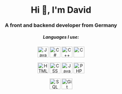 <h1 align="center">Hi 👋, I'm David</h1>
<h3 align="center">A front and backend developer from Germany</h3>

<h5 align="center" color="gray">Languages I use:</h3>
<p align="center">
<a title="Java"><img width="35px" height="35px" src="https://devlog.wiki/img/java.svg" alt="Java" loading="lazy"></a>
<a title="C#"><img width="35px" height="35px" src="https://devlog.wiki/img/csharp.svg" alt="C#" loading="lazy"></a>
<a title="C++"><img width="35px" height="35px" src="https://devlog.wiki/img/cplusplus.svg" alt="C++" loading="lazy"></a>
<a title="C"><img width="35px" height="35px" src="https://devlog.wiki/img/c.svg" alt="C" loading="lazy"></a>
</p>

<p align="center">
<a title="HTML"><img width="35px" height="35px" src="https://devlog.wiki/img/html.svg" alt="HTML" loading="lazy"></a>
<a title="CSS"><img width="35px" height="35px" src="https://devlog.wiki/img/css.svg" alt="CSS" loading="lazy"></a>
<a title="JavaScript"><img width="35px" height="35px" src="https://devlog.wiki/img/javascript.svg" alt="JavaScript" loading="lazy"></a>
<a title="PHP"><img width="35px" height="35px" src="https://devlog.wiki/img/php.svg" alt="PHP" loading="lazy"></a>
</p>

<p align="center">
<a title="SQL"><img width="35px" height="35px" src="https://devlog.wiki/img/sql.svg" alt="SQL" loading="lazy"></a>
<a title="Git"><img width="35px" height="35px" src="https://devlog.wiki/img/git.svg" alt="Git" loading="lazy"></a>
<!--a title="Linux"><img width="35px" height="35px" src="https://devlog.wiki/img/linux.svg" alt="Linux" loading="lazy"></a-->
</p>
